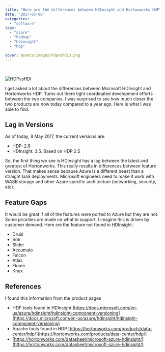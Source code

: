 ```yaml
---
title: "Here are the differences between HDInsight and Hortonworks HDP"
date: "2017-05-08"
categories: 
  - "software"
tags: 
  - "azure"
  - "hadoop"
  - "hdinsight"
  - "hdp"

cover: assets/images/hdpvshdi3.png
---
```


 

![HDPvsHDI](/assets/images/hdpvshdi3.jpg)

I get asked a lot about the differences between Microsoft HDInsight and Hortonworks HDP. Turns out there tight coordinated development efforts between the two companies. I was surprised to see how much closer the two products are now today compared to a year ago. Here is what I was able to find.

## Lag in Versions

As of today, 8 May 2017, the current versions are:

- HDP: 2.6
- HDInsight: 3.5. Based on HDP 2.5

So, the first thing we see is HDInsight has a lag between the latest and greatest of Hortonworks. This really results in differences between feature version. That makes sense because Azure is a different beast than a straight IaaS deployments. Microsoft engineers need to make it work with WASB storage and other Azure specific architecture (networking, security, etc).

## Feature Gaps

It would be great if all of the features were ported to Azure but they are not. Some priorities are made on what to support. I imagine this is driven by customer demand. Here are the feature not found in HDInsight:

- Druid
- Solr
- Slider
- Accumulo
- Falcon
- Atlas
- Flume
- Knox

## References

I found this information from the product pages

- HDP tools found in HDInsight [https://docs.microsoft.com/en-us/azure/hdinsight/hdinsight-component-versioning](https://docs.microsoft.com/en-us/azure/hdinsight/hdinsight-component-versioning)
- Apache tools found in HDP [https://hortonworks.com/products/data-center/hdp/](https://hortonworks.com/products/data-center/hdp/)
- [https://hortonworks.com/datasheet/microsoft-azure-hdinsight/](https://hortonworks.com/datasheet/microsoft-azure-hdinsight/)
